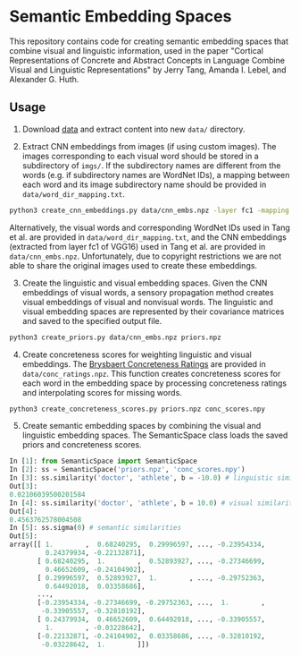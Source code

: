 # Semantic Embedding Spaces

This repository contains code for creating semantic embedding spaces that combine visual and linguistic information, used in the paper "Cortical Representations of Concrete and Abstract Concepts in Language Combine Visual and Linguistic Representations" by Jerry Tang, Amanda I. Lebel, and Alexander G. Huth.  

## Usage

1. Download [data](https://utexas.box.com/shared/static/9s0kymmfpx5vc7lg8o2l47uxjim8bw2t.zip) and extract content into new `data/` directory. 

2. Extract CNN embeddings from images (if using custom images). The images corresponding to each visual word should be stored in a subdirectory of `imgs/`. If the subdirectory names are different from the words (e.g. if subdirectory names are WordNet IDs), a mapping between each word and its image subdirectory name should be provided in `data/word_dir_mapping.txt`. 

```bash
python3 create_cnn_embeddings.py data/cnn_embs.npz -layer fc1 -mapping data/word_dir_mapping.txt
```

Alternatively, the visual words and corresponding WordNet IDs used in Tang et al. are provided in `data/word_dir_mapping.txt`, and the CNN embeddings (extracted from layer fc1 of VGG16) used in Tang et al. are provided in `data/cnn_embs.npz`. Unfortunately, due to copyright restrictions we are not able to share the original images used to create these embeddings.

3. Create the linguistic and visual embedding spaces. Given the CNN embeddings of visual words, a sensory propagation method creates visual embeddings of visual and nonvisual words. The linguistic and visual embedding spaces are represented by their covariance matrices and saved to the specified output file. 

```bash
python3 create_priors.py data/cnn_embs.npz priors.npz
```

4. Create concreteness scores for weighting linguistic and visual embeddings. The [Brysbaert Concreteness Ratings](https://www.ncbi.nlm.nih.gov/pubmed/24142837) are provided in `data/conc_ratings.npz`. This function creates concreteness scores for each word in the embedding space by processing concreteness ratings and interpolating scores for missing words. 

```bash
python3 create_concreteness_scores.py priors.npz conc_scores.npy
```

5. Create semantic embedding spaces by combining the visual and linguistic embedding spaces. The SemanticSpace class loads the saved priors and concreteness scores. 

```python
In [1]: from SemanticSpace import SemanticSpace
In [2]: ss = SemanticSpace('priors.npz', 'conc_scores.npy')
In [3]: ss.similarity('doctor', 'athlete', b = -10.0) # linguistic similarity
Out[3]:
0.02106039500201584
In [4]: ss.similarity('doctor', 'athlete', b = 10.0) # visual similarity
Out[4]:
0.4563762578004508
In [5]: ss.sigma(0) # semantic similarities
Out[5]:
array([[ 1.        ,  0.68240295,  0.29996597, ..., -0.23954334,
         0.24379934, -0.22132871],
       [ 0.68240295,  1.        ,  0.52893927, ..., -0.27346699,
         0.46652609, -0.24104902],
       [ 0.29996597,  0.52893927,  1.        , ..., -0.29752363,
         0.64492018,  0.03358686],
       ...,
       [-0.23954334, -0.27346699, -0.29752363, ...,  1.        ,
        -0.33905557, -0.32810192],
       [ 0.24379934,  0.46652609,  0.64492018, ..., -0.33905557,
         1.        , -0.03228642],
       [-0.22132871, -0.24104902,  0.03358686, ..., -0.32810192,
        -0.03228642,  1.        ]])
```
